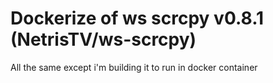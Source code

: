 # Dockerize of ws scrcpy v0.8.1 (NetrisTV/ws-scrcpy)

All the same except i'm building it to run in docker container
